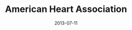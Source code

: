 ---
date: 2013-07-11
title: American Heart Association
categories: partners
logo: AHA_x_logo-e1373243734518.jpg
www: http://www.heart.org
---